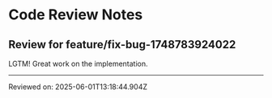 # Code Review Notes

## Review for feature/fix-bug-1748783924022

LGTM! Great work on the implementation.

---
Reviewed on: 2025-06-01T13:18:44.904Z